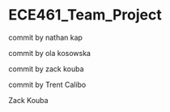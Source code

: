 # ECE461_Team_Project

commit by nathan kap

commit by ola kosowska

commit by zack kouba

commit by Trent Calibo

Zack Kouba